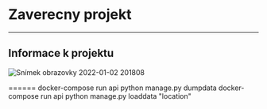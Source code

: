 # Zaverecny projekt
-------------------
## Informace k projektu

![Snímek obrazovky 2022-01-02 201808](https://user-images.githubusercontent.com/47101285/147887512-73769e2a-df73-4be6-bfc7-24dd608e1548.png)


======
docker-compose run api python manage.py dumpdata
docker-compose run api python manage.py loaddata "location"
